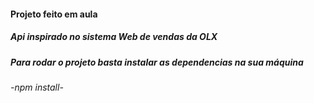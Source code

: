 #### Projeto feito em aula

##### Api inspirado no sistema Web de vendas da OLX

##### Para rodar o projeto basta instalar as dependencias na sua máquina
###### -npm install-